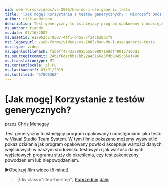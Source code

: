 ```yaml
---
uid: web-forms/videos/vs-2005/how-do-i-use-generic-tests
title: '[Jak mogę] Korzystanie z testów generycznych? | Microsoft Docs'
author: rick-anderson
description: Test generyczny to istniejący program opakowany i udostępniane jako testu w Visual Studio Team System. W tym filmie pokazano widzimy pokaz...
ms.author: riande
ms.date: 07/16/2007
ms.assetid: e129b2c2-8587-4ff1-b455-7f14cb28bcf9
msc.legacyurl: /web-forms/videos/vs-2005/how-do-i-use-generic-tests
msc.type: video
ms.openlocfilehash: fabeff4743a28015b55c98071e8df40015710dd1
ms.sourcegitcommit: 24b1f6decbb17bb22a45166e5fdb0845c65af498
ms.translationtype: MT
ms.contentlocale: pl-PL
ms.lasthandoff: 03/01/2019
ms.locfileid: "57069362"
---
```

<a name="how-do-i-use-generic-tests"></a>[Jak mogę] Korzystanie z testów generycznych?
====================
przez [Chris Menegay](https://twitter.com/CMenegay)

Test generyczny to istniejący program opakowany i udostępniane jako testu w Visual Studio Team System. W tym filmie pokazano możemy wyświetlić pokaz działania jak program opakowany powłoki akceptuje wartości danych wejściowych w naszym środowisku testowym i jak wartość danych wyjściowych programu służy do określenia, czy test zakończony powodzeniem lub niepowodzeniem.

[&#9654;Obejrzyj film wideo (5 minut)](https://channel9.msdn.com/Blogs/ASP-NET-Site-Videos/how-do-i-use-generic-tests)

> [!div class="step-by-step"]
> [Poprzednie](how-do-i-enforce-coding-standards-with-code-analysis.md)
> [dalej](how-do-i-publish-and-analyze-test-results.md)
